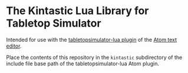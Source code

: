 The Kintastic Lua Library for Tabletop Simulator
================================================

Intended for use with the [tabletopsimulator-lua plugin](https://github.com/Berserk-Games/atom-tabletopsimulator-lua/wiki)
of the [Atom text editor](https://atom.io/).

Place the contents of this repository in the `kintastic` subdirectory
of the include file base path of the tabletopsimulator-lua Atom plugin.
